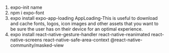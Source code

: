 1. expo-init name
2. npm i expo-font
3. expo install expo-app-loading
AppLoading-This is useful to download and cache fonts, logos, icon images and other
 assets that you want to be sure the user has on their device for an optimal experience.
 4. expo install react-native-gesture-handler react-native-reanimated react-native-screens react-native-safe-area-context @react-native-community/masked-view